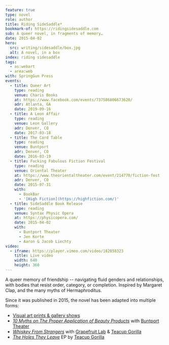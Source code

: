 ```yaml
---
feature: true
type: novel
role: author
title: Riding SideSaddle*
bookmark-of: https://ridingsidesaddle.com
sub: A queer novel, in fragments of memory…
date: 2015-04-02
hero:
  src: writing/sidesaddle/box.jpg
  alt: A novel, in a box
index: riding sidesaddle
tags:
  - as:webart
  - area:web
with: SpringGun Press
events:
  - title: Queer Art
    type: reading
    venue: Charis Books
    at: https://www.facebook.com/events/737586806673620/
    adr: Atlanta, GA
    date: 2019-09-16
  - title: A Leon Affair
    type: reading
    venue: Leon Gallery
    adr: Denver, CO
    date: 2017-03-18
  - title: The Card Table
    type: reading
    venue: Buntport
    adr: Denver, CO
    date: 2016-03-19
  - title: Fucking Fabulous Fiction Festival
    type: reading
    venue: Oriental Theater
    at: https://www.theorientaltheater.com/event/214770/fiction-fest
    adr: Denver, CO
    date: 2015-07-31
    with:
      - BookBar
      - '[High Fiction](https://highfiction.com/)'
  - title: SideSaddle Book Release
    type: reading
    venue: Syntax Physic Opera
    at: https://physicopera.com/
    date: 2015-04-02
    with:
      - Buntport Theater
      - Jen Korte
      - Aaron & Jacob Liechty
video:
  - iframe: https://player.vimeo.com/video/182858323
    title: Live video
    width: 640
    height: 360
---
```


A queer memory of friendship --
navigating fluid genders and relationships,
with bodies that resist order, category, or completion.
Inspired by Margaret Clap,
and the many myths of Hermaphroditus.

<!-- intro -->

<figure>
  <media-gallery
    :@from-data="video"
  ></media-gallery>
</figure>

Since it was published in 2015,
the novel has been adapted
into multiple forms:

- [Visual art prints & gallery shows](art/)
- [_10 Myths on The Proper Application of Beauty Products_](/theater/10myths/)
  with [Buntport Theater](https://buntport.com/)
- [_Whiskey From Strangers_](/theater/whiskey-2024/)
  with [Grapefruit Lab](/orgs/grapefruit-lab/)
  & [Teacup Gorilla](/orgs/teacup-gorilla/)
- [_The Holes They Leave_](/music/albums/holes-they-leave/) EP
  by [Teacup Gorilla](/orgs/teacup-gorilla/)
